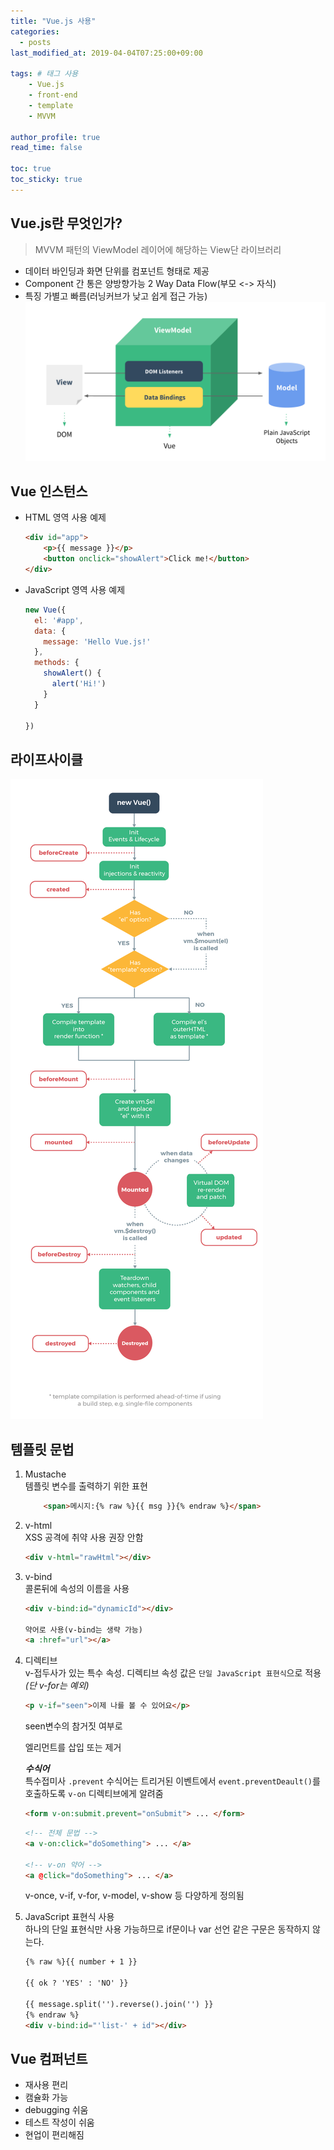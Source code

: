 ```yaml
---
title: "Vue.js 사용"
categories: 
  - posts
last_modified_at: 2019-04-04T07:25:00+09:00

tags: # 태그 사용
    - Vue.js
    - front-end
    - template
    - MVVM

author_profile: true
read_time: false

toc: true
toc_sticky: true
---
```


Vue.js란 무엇인가?
---
>MVVM 패턴의 ViewModel 레이어에 해당하는 View단 라이브러리

* 데이터 바인딩과 화면 단위를 컴포넌트 형태로 제공
* Component 간 통은 양방향가능 2 Way Data Flow(부모 <-> 자식)
* 특징 가별고 빠름(러닝커브가 낮고 쉽게 접근 가능)  
![ViewModel](/assets/images/view-model.png)

Vue 인스턴스
---  

- HTML 영역 사용 예제
    ```html
    <div id="app">
        <p>{{ message }}</p>
        <button onclick="showAlert">Click me!</button>
    </div>
    ```  
- JavaScript 영역 사용 예제
    ```js
    new Vue({
      el: '#app',
      data: {
        message: 'Hello Vue.js!'
      },
      methods: {
        showAlert() {
          alert('Hi!')
        }
      } 
                  
    })
    ```
    
## 라이프사이클  
![lifecycle](/assets/images/post/vue-lifecycle.png)

템플릿 문법  
---  
1. Mustache  
    템플릿 변수를 출력하기 위한 표현
    ```html
        <span>메시지:{% raw %}{{ msg }}{% endraw %}</span>
    ```
    
2. v-html  
    XSS 공격에 취약 사용 권장 안함
    ```html
    <div v-html="rawHtml"></div>
    ```
    
3. v-bind  
    콜론뒤에 속성의 이름을 사용
    ```html
    <div v-bind:id="dynamicId"></div>

    약어로 사용(v-bind는 생략 가능)
    <a :href="url"></a>
    ```
    
4. 디렉티브  
    v-접두사가 있는 특수 속성. 디렉티브 속성 값은 `단일 JavaScript 표현식`으로 적용 _(단 v-for는 예외)_
    ```html
    <p v-if="seen">이제 나를 볼 수 있어요</p>
    ```
    seen변수의 참거짓 여부로 <p> 엘리먼트를 삽입 또는 제거  
    
    ***수식어***  
    특수접미사 `.prevent` 수식어는 트리거된 이벤트에서 `event.preventDeault()`를 호출하도록 `v-on` 디렉티브에게 알려줌
    ```html
    <form v-on:submit.prevent="onSubmit"> ... </form>
    ```
    ```html
    <!-- 전체 문법 -->
    <a v-on:click="doSomething"> ... </a>
    
    <!-- v-on 약어 -->
    <a @click="doSomething"> ... </a>
    ```
    v-once, v-if, v-for, v-model, v-show 등 다양하게 정의됨

5. JavaScript 표현식 사용  
    하나의 단일 표현식만 사용 가능하므로 if문이나 var 선언 같은 구문은 동작하지 않는다.
    ```html
    {% raw %}{{ number + 1 }}
    
    {{ ok ? 'YES' : 'NO' }}
    
    {{ message.split('').reverse().join('') }}
    {% endraw %}
    <div v-bind:id="'list-' + id"></div>
    ```


Vue 컴퍼넌트
---  
* 재사용 편리
* 캠슐화 가능
* debugging 쉬움
* 테스트 작성이 쉬움
* 현업이 편리해짐




